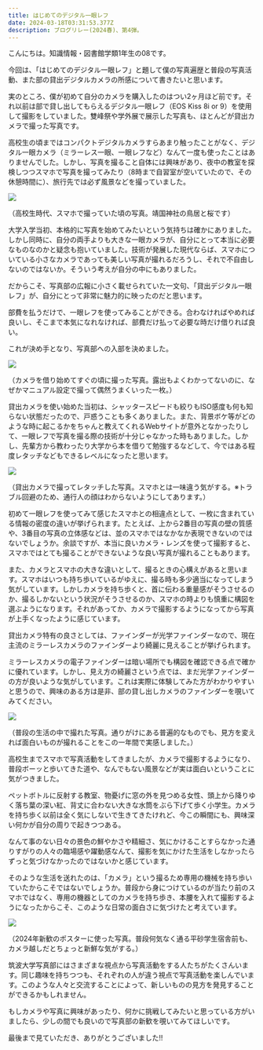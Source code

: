 ```yaml
---
title: はじめてのデジタル一眼レフ
date: 2024-03-18T03:31:53.377Z
description: ブログリレー(2024春)、第4弾。
---
```

こんにちは。知識情報・図書館学類1年生の08です。

今回は、「はじめてのデジタル一眼レフ」と題して僕の写真遍歴と普段の写真活動、また部の貸出デジタルカメラの所感について書きたいと思います。

実のところ、僕が初めて自分のカメラを購入したのはつい2ヶ月ほど前です。それ以前は部で貸し出してもらえるデジタル一眼レフ（EOS Kiss 8i or 9）を使用して撮影をしていました。雙峰祭や学外展で展示した写真も、ほとんどが貸出カメラで撮った写真です。

高校生の頃まではコンパクトデジタルカメラすらあまり触ったことがなく、デジタル一眼カメラ（ミラーレス一眼、一眼レフなど）なんて一度も使ったことはありませんでした。しかし、写真を撮ること自体には興味があり、夜中の教室を探検しつつスマホで写真を撮ってみたり（8時まで自習室が空いていたので、その休憩時間に）、旅行先では必ず風景などを撮っていました。

![](/img/はじめてのデジタル一眼レフ01.jpg)

（高校生時代、スマホで撮っていた頃の写真。靖国神社の鳥居と桜です）

大学入学当初、本格的に写真を始めてみたいという気持ちは確かにありました。しかし同時に、自分の両手よりも大きな一眼カメラが、自分にとって本当に必要なものなのかと疑念も抱いていました。技術が発展した現代ならば、スマホについている小さなカメラであっても美しい写真が撮れるだろうし、それで不自由しないのではないか。そういう考えが自分の中にもありました。

だからこそ、写真部の広報に小さく載せられていた一文句、「貸出デジタル一眼レフ」が、自分にとって非常に魅力的に映ったのだと思います。

部費を払うだけで、一眼レフを使ってみることができる。合わなければやめれば良いし、そこまで本気になれなければ、部費だけ払って必要な時だけ借りれば良い。

これが決め手となり、写真部への入部を決めました。

![](/img/はじめてのデジタル一眼レフ02.jpg)

（カメラを借り始めてすぐの頃に撮った写真。露出もよくわかってないのに、なぜかマニュアル設定で撮って偶然うまくいった一枚。）

貸出カメラを使い始めた当初は、シャッタースピードも絞りもISO感度も何も知らない状態だったので、戸惑うことも多くありました。また、背景ボケ等がどのような時に起こるかをちゃんと教えてくれるWebサイトが意外となかったりして、一眼レフで写真を撮る際の技術が十分じゃなかった時もありました。しかし、先輩方から教わったり大学から本を借りて勉強するなどして、今ではある程度レタッチなどもできるレベルになったと思います。

![](/img/はじめてのデジタル一眼レフ03.jpg)

（貸出カメラで撮ってレタッチした写真。スマホとは一味違う気がする。※トラブル回避のため、通行人の顔はわからないようにしてあります。）

初めて一眼レフを使ってみて感じたスマホとの相違点として、一枚に含まれている情報の密度の違いが挙げられます。たとえば、上から2番目の写真の壁の質感や、3番目の写真の立体感などは、並のスマホではなかなか表現できないのではないでしょうか。余談ですが、本当に良いカメラ・レンズを使って撮影すると、スマホではとても撮ることができないような良い写真が撮れることもあります。

また、カメラとスマホの大きな違いとして、撮るときの心構えがあると思います。スマホはいつも持ち歩いているがゆえに、撮る時も多少適当になってしまう気がしています。しかしカメラを持ち歩くと、首に伝わる重量感がそうさせるのか、撮るしかないという状況がそうさせるのか、スマホの時よりも慎重に構図を選ぶようになります。それがあってか、カメラで撮影するようになってから写真が上手くなったように感じています。

貸出カメラ特有の良さとしては、ファインダーが光学ファインダーなので、現在主流のミラーレスカメラのファインダーより綺麗に見えることが挙げられます。

ミラーレスカメラの電子ファインダーは暗い場所でも構図を確認できる点で確かに優れています。しかし、見え方の綺麗さという点では、まだ光学ファインダーの方が良いような気がしています。これは実際に体験してみた方がわかりやすいと思うので、興味のある方は是非、部の貸し出しカメラのファインダーを覗いてみてください。

![](/img/はじめてのデジタル一眼レフ04.jpg)

（普段の生活の中で撮れた写真。通りがけにある普遍的なものでも、見方を変えれば面白いものが撮れることをこの一年間で実感しました。）

高校生までスマホで写真活動をしてきましたが、カメラで撮影するようになり、普段ボーッと歩いてきた道や、なんでもない風景などが実は面白いということに気がつきました。

ペットボトルに反射する教室、物憂げに窓の外を見つめる女性、頭上から降りゆく落ち葉の深い紅、背丈に合わない大きな水筒をぶら下げて歩く小学生。カメラを持ち歩く以前は全く気にしないで生きてきたけれど、今この瞬間にも、興味深い何かが自分の周りで起きつつある。

なんて事のない日々の景色の鮮やかさや精細さ、気にかけることすらなかった通りすがりの人々の臨場感や躍動感なんて、撮影を気にかけた生活をしなかったらずっと気づけなかったのではないかと感じています。

そのような生活を送れたのは、「カメラ」という撮るため専用の機械を持ち歩いていたからこそではないでしょうか。普段から身につけているのが当たり前のスマホではなく、専用の機器としてのカメラを持ち歩き、本腰を入れて撮影するようになったからこそ、このような日常の面白さに気づけたと考えています。

![](/img/はじめてのデジタル一眼レフ05.jpg)

（2024年新歓のポスターに使った写真。普段何気なく通る平砂学生宿舎前も、カメラ越しだとちょっと新鮮な気がする。）


筑波大学写真部にはさまざまな視点から写真活動をする人たちがたくさんいます。同じ趣味を持ちつつも、それぞれの人が違う視点で写真活動を楽しんでいます。このような人々と交流することによって、新しいものの見方を発見することができるかもしれません。

もしカメラや写真に興味があったり、何かに挑戦してみたいと思っている方がいましたら、少しの間でも良いので写真部の新歓を覗いてみてほしいです。

最後まで見ていただき、ありがとうございました!!
